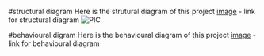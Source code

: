 #structural diagram
Here is the strutural diagram of this project
[image]( file:///D:/sri%20office/my%20use/PIC.png ) - link for structural diagram
![PIC](https://user-images.githubusercontent.com/94339311/143031335-60e5296e-6170-4ec0-906b-23f758eabb98.png)






#behavioural digram
Here is the behavioural diagram of this project
[image]( file:///D:/sri%20office/my%20use/pic1.png ) - link for behavioural diagram
